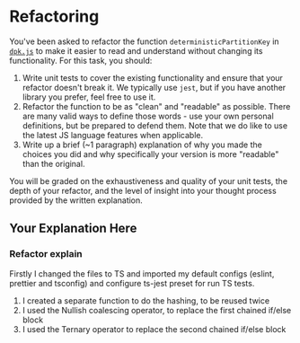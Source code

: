# Refactoring

You've been asked to refactor the function `deterministicPartitionKey` in [`dpk.js`](dpk.js) to make it easier to read and understand without changing its functionality. For this task, you should:

1. Write unit tests to cover the existing functionality and ensure that your refactor doesn't break it. We typically use `jest`, but if you have another library you prefer, feel free to use it.
2. Refactor the function to be as "clean" and "readable" as possible. There are many valid ways to define those words - use your own personal definitions, but be prepared to defend them. Note that we do like to use the latest JS language features when applicable.
3. Write up a brief (~1 paragraph) explanation of why you made the choices you did and why specifically your version is more "readable" than the original.

You will be graded on the exhaustiveness and quality of your unit tests, the depth of your refactor, and the level of insight into your thought process provided by the written explanation.

## Your Explanation Here

### Refactor explain
Firstly I changed the files to TS and imported my default configs (eslint, prettier and tsconfig) and configure ts-jest preset for run TS tests.

1. I created a separate function to do the hashing, to be reused twice
2. I used the Nullish coalescing operator, to replace the first chained if/else block
3. I used the Ternary operator to replace the second chained if/else block
